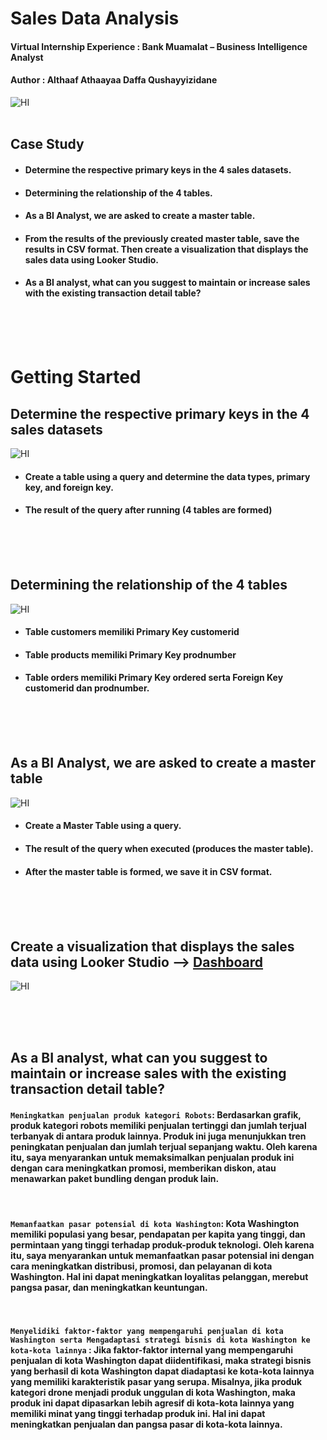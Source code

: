 # **Sales Data Analysis**
#### Virtual Internship Experience : Bank Muamalat – Business Intelligence Analyst
#### Author : Althaaf Athaayaa Daffa Qushayyizidane

![HI](PICT/5.jpg)
<br>
<br>


## **Case Study**

- #### Determine the respective primary keys in the 4 sales datasets.

- #### Determining the relationship of the 4 tables.

- #### As a BI Analyst, we are asked to create a master table.

- #### From the results of the previously created master table, save the results in CSV format. Then create a visualization that displays the sales data using Looker Studio.

- #### As a BI analyst, what can you suggest to maintain or increase sales with the existing transaction detail table?
<br>
<br>
<br>

# **Getting Started**

## **Determine the respective primary keys in the 4 sales datasets**

![HI](PICT/1.png)

- #### Create a table using a query and determine the data types, primary key, and foreign key.
- #### The result of the query after running (4 tables are formed)

<br>
<br>
<br>

## **Determining the relationship of the 4 tables**

![HI](PICT/2.png)

- #### Table customers memiliki Primary Key customerid
- #### Table products memiliki Primary Key prodnumber
- #### Table orders memiliki Primary Key ordered serta Foreign Key customerid dan prodnumber.

<br>
<br>
<br>

## **As a BI Analyst, we are asked to create a master table**

![HI](PICT/3.png)

- #### Create a Master Table using a query.
- #### The result of the query when executed (produces the master table).
- #### After the master table is formed, we save it in CSV format.

<br>
<br>
<br>

## **Create a visualization that displays the sales data using Looker Studio** --> [Dashboard](https://lookerstudio.google.com/reporting/b99fe8d4-4fa6-44bd-a2be-fe381f8642de)

![HI](PICT/4.png)

<br>
<br>
<br>

## **As a BI analyst, what can you suggest to maintain or increase sales with the existing transaction detail table?**

#### `Meningkatkan penjualan produk kategori Robots`: Berdasarkan grafik, produk kategori robots memiliki penjualan tertinggi dan jumlah terjual terbanyak di antara produk lainnya. Produk ini juga menunjukkan tren peningkatan penjualan dan jumlah terjual sepanjang waktu. Oleh karena itu, saya menyarankan untuk memaksimalkan penjualan produk ini dengan cara meningkatkan promosi, memberikan diskon, atau menawarkan paket bundling dengan produk lain.
<br>

#### `Memanfaatkan pasar potensial di kota Washington`: Kota Washington memiliki populasi yang besar, pendapatan per kapita yang tinggi, dan permintaan yang tinggi terhadap produk-produk teknologi. Oleh karena itu, saya menyarankan untuk memanfaatkan pasar potensial ini dengan cara meningkatkan distribusi, promosi, dan pelayanan di kota Washington. Hal ini dapat meningkatkan loyalitas pelanggan, merebut pangsa pasar, dan meningkatkan keuntungan.
<br>

#### `Menyelidiki faktor-faktor yang mempengaruhi penjualan di kota Washington serta Mengadaptasi strategi bisnis di kota Washington ke kota-kota lainnya` : Jika faktor-faktor internal yang mempengaruhi penjualan di kota Washington dapat diidentifikasi, maka strategi bisnis yang berhasil di kota Washington dapat diadaptasi ke kota-kota lainnya yang memiliki karakteristik pasar yang serupa. Misalnya, jika produk kategori drone menjadi produk unggulan di kota Washington, maka produk ini dapat dipasarkan lebih agresif di kota-kota lainnya yang memiliki minat yang tinggi terhadap produk ini. Hal ini dapat meningkatkan penjualan dan pangsa pasar di kota-kota lainnya.



